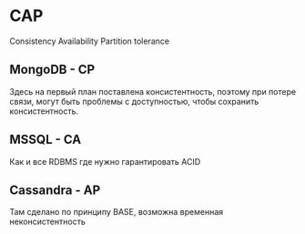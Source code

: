 # CAP
Consistency
Availability
Partition tolerance

## MongoDB - CP
Здесь на первый план поставлена консистентность, поэтому при
потере связи, могут быть проблемы с доступностью, чтобы сохранить консистентность.

## MSSQL - CA
Как и все RDBMS где нужно гарантировать ACID

## Cassandra - AP
Там сделано по принципу BASE, возможна временная неконсистентность